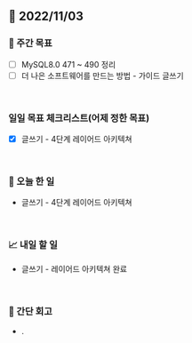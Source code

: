 ## 📅 2022/11/03


### 👏 주간 목표

- [ ] MySQL8.0 471 ~ 490 정리
- [ ] 더 나은 소프트웨어를 만드는 방법 - 가이드 글쓰기

<br/>

### 일일 목표 체크리스트(어제 정한 목표)

- [x] 글쓰기 - 4단계 레이어드 아키텍쳐

<br/>

### 💯 오늘 한 일

- 글쓰기 - 4단계 레이어드 아키텍쳐

<br/>

### 📈 내일 할 일

- 글쓰기 - 레이어드 아키텍쳐 완료

<br/>

### 🤔 간단 회고

- .